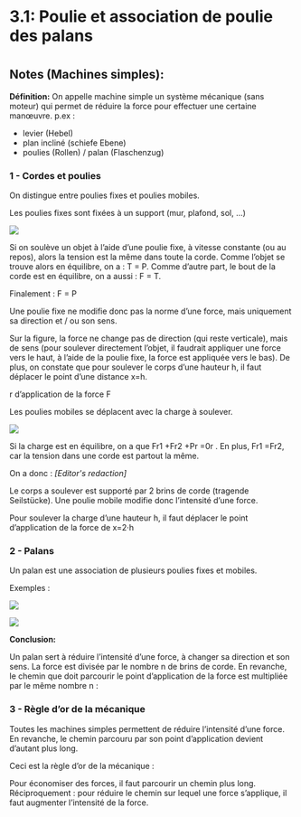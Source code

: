 
3.1: Poulie et association de poulie des palans
===============================================

# 

## Notes (Machines simples):

**Définition:** On appelle machine simple un système mécanique (sans moteur) qui permet de réduire la force pour effectuer une certaine manœuvre. p.ex : 

* levier (Hebel)  
* plan incliné (schiefe Ebene) 
* poulies (Rollen) / palan (Flaschenzug) 
 
### 1 - Cordes et poulies 
 
On distingue entre poulies fixes et poulies mobiles. 
 
Les poulies fixes sont fixées à un support (mur, plafond, sol, …) 

![](https://raw.githubusercontent.com/inimaga/Karandoula-File-Repo/main/Images/G10/Physique/10.2.3.1.1.A.png)
 
Si on soulève un objet à l’aide d’une poulie fixe, à vitesse constante (ou au repos), alors la tension est la même dans toute la corde. Comme l’objet se trouve alors en équilibre, on a : T = P. Comme d’autre part, le bout de la corde est en équilibre, on a aussi : F = T. 
 
Finalement : F = P 
 
Une poulie fixe ne modifie donc pas la norme d’une force, mais uniquement sa direction et / ou son sens. 
 
Sur la figure, la force ne change pas de direction (qui reste verticale), mais de sens (pour soulever directement l’objet, il faudrait appliquer une force vers le haut, à l’aide de la poulie fixe, la force est appliquée vers le bas). 
De plus, on constate que pour soulever le corps d’une hauteur h, il faut déplacer le point d’une distance x=h.

r d’application de la force F
 
Les poulies mobiles se déplacent avec la charge à soulever. 

![](https://raw.githubusercontent.com/inimaga/Karandoula-File-Repo/main/Images/G10/Physique/10.2.3.1.1.B.png) 

Si la charge est en équilibre, on a que Fr1 +Fr2 +Pr =0r . 
En plus, Fr1 =Fr2, car la tension dans une corde est partout la même. 

On a donc : *[Editor's redaction]*

Le corps a soulever est supporté par 2 brins de corde (tragende Seilstücke). Une poulie mobile modifie donc l’intensité d’une force. 
 
Pour soulever la charge d’une hauteur h, il faut déplacer le point d’application de la force de x=2·h 
 
 
### 2 - Palans 
 
Un palan est une association de plusieurs poulies fixes et mobiles. 
 
Exemples : 
 
 ![](https://raw.githubusercontent.com/inimaga/Karandoula-File-Repo/main/Images/G10/Physique/10.2.3.1.1.C.png)
 
 ![](https://raw.githubusercontent.com/inimaga/Karandoula-File-Repo/main/Images/G10/Physique/10.2.3.1.1.D.png)
 

**Conclusion:** 

Un palan sert à réduire l’intensité d’une force, à changer sa direction et son sens. La force est divisée par le nombre n de brins de corde. En revanche, le chemin que doit parcourir le point d’application de la force est multipliée par le même nombre n : 

### 3 - Règle d’or de la mécanique 
 
Toutes les machines simples permettent de réduire l’intensité d’une force. En revanche, le chemin parcouru par son point d’application devient d’autant plus long. 
 
Ceci est la règle d’or de la mécanique : 

Pour économiser des forces, il faut parcourir un chemin plus long. Réciproquement : pour réduire le chemin sur lequel une force s’applique, il faut augmenter l’intensité de la force.